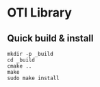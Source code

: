 # OTI Library

## Quick build & install

```shell
mkdir -p _build
cd _build
cmake ..
make
sudo make install
```